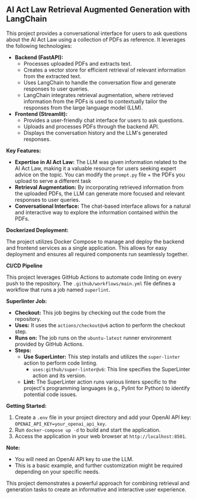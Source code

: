 ## AI Act Law Retrieval Augmented Generation with LangChain

This project provides a conversational interface for users to ask questions about the AI Act Law using a collection of PDFs as reference. It leverages the following technologies:

* **Backend (FastAPI):**
    * Processes uploaded PDFs and extracts text.
    * Creates a vector store for efficient retrieval of relevant information from the extracted text.
    * Uses LangChain to handle the conversation flow and generate responses to user queries.
    * LangChain integrates retrieval augmentation, where retrieved information from the PDFs is used to contextually tailor the responses from the large language model (LLM).
* **Frontend (Streamlit):**
    * Provides a user-friendly chat interface for users to ask questions.
    * Uploads and processes PDFs through the backend API.
    * Displays the conversation history and the LLM's generated responses.

**Key Features:**

* **Expertise in AI Act Law:** The LLM was given information related to the AI Act Law, making it a valuable resource for users seeking expert advice on the topic. You can modify the `prompt.py` file + the PDFs you upload to serve a different task 
* **Retrieval Augmentation:** By incorporating retrieved information from the uploaded PDFs, the LLM can generate more focused and relevant responses to user queries.
* **Conversational Interface:** The chat-based interface allows for a natural and interactive way to explore the information contained within the PDFs.

**Dockerized Deployment:**

The project utilizes Docker Compose to manage and deploy the backend and frontend services as a single application. This allows for easy deployment and ensures all required components run seamlessly together.

**CI/CD Pipeline**

This project leverages GitHub Actions to automate code linting on every push to the repository. The `.github/workflows/main.yml` file defines a workflow that runs a  job named `superlint`.

**Superlinter Job:**

* **Checkout:** This job begins by checking out the code from the repository.
* **Uses:** It uses the `actions/checkout@v6` action to perform the checkout step.
* **Runs on:** The job runs on the `ubuntu-latest` runner environment provided by GitHub Actions.
* **Steps:**
    * **Use SuperLinter:** This step installs and utilizes the `super-linter` action to perform code linting.
        * `uses:github/super-linter@v6`: This line specifies the SuperLinter action and its version.
    * **Lint:** The SuperLinter action runs various linters specific to the project's programming languages (e.g., Pylint for Python) to identify potential code issues.

**Getting Started:**

1. Create a `.env` file in your project directory and add your OpenAI API key: `OPENAI_API_KEY=your_openai_api_key`.
2. Run `docker-compose up -d` to build and start the application.
3. Access the application in your web browser at `http://localhost:8501`.

**Note:**

* You will need an OpenAI API key to use the LLM.
* This is a basic example, and further customization might be required depending on your specific needs.

This project demonstrates a powerful approach for combining retrieval and generation tasks to create an informative and interactive user experience.
